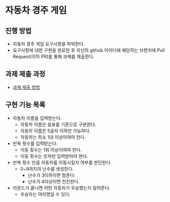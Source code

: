 # 자동차 경주 게임
## 진행 방법
* 자동차 경주 게임 요구사항을 파악한다.
* 요구사항에 대한 구현을 완료한 후 자신의 github 아이디에 해당하는 브랜치에 Pull Request(이하 PR)를 통해 과제를 제출한다.

## 과제 제출 과정
* [과제 제출 방법](https://github.com/next-step/nextstep-docs/tree/master/precourse)

## 구현 기능 목록
- 자동차 이름을 입력받는다.
    * 자동차 이름은 쉼표를 기준으로 구분한다.
    * 자동차 이름은 5글자 이하만 가능하다.
    * 자동차는 최소 1대 이상이여야 한다.
- 반복 횟수를 입력받는다.
    * 이동 횟수는 1회 이상이여야 한다.
    * 이동 횟수는 숫자만 입력받아야 한다.
- 반복 횟수 만큼 자동차를 이동시킬지 여부를 판단한다.
    * 0~9까지의 난수를 생성한다.
      * 난수가 3이하이면 멈춘다.
      * 난수가 4이상이면 전진한다.
- 라운드가 끝나면 어떤 자동차가 우승했는지 알려준다.
    * 우승자는 여러명일 수 있다.
